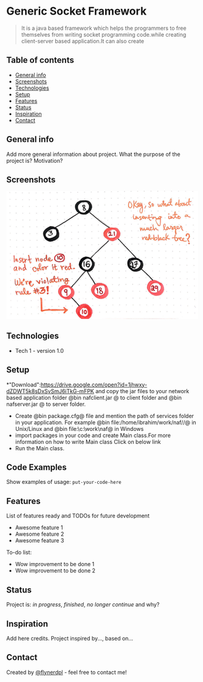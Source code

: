 # Generic Socket Framework
> It is a java based framework which helps the programmers to free themselves from writing socket programming code.while creating client-server based application.It can also create 

## Table of contents
* [General info](#general-info)
* [Screenshots](#screenshots)
* [Technologies](#technologies)
* [Setup](#setup)
* [Features](#features)
* [Status](#status)
* [Inspiration](#inspiration)
* [Contact](#contact)

## General info
Add more general information about project. What the purpose of the project is? Motivation?

## Screenshots
![Example screenshot](./1_-w6OKs2lX9h8EK7tzKQjXQ.jpeg)

## Technologies
* Tech 1 - version 1.0

## Setup 
*"Download":https://drive.google.com/open?id=1jhwxy-dZDWT5k8sDxSvSmJ6iTkG-mFPK and copy the jar files to your network based application folder
 @bin nafclient.jar @ to client folder  and @bin nafserver.jar @ to server folder.
* Create @bin package.cfg@ file and mention the path of services folder in your application. For example
   @bin file:/home/ibrahim/work/naf//@ in Unix/Linux and @bin file:\c:\work\naf@ in Windows
* import packages in your code and create Main class.For more information on how to write Main class Click on below link
* Run the Main class.

## Code Examples
Show examples of usage:
`put-your-code-here`

## Features
List of features ready and TODOs for future development
* Awesome feature 1
* Awesome feature 2
* Awesome feature 3

To-do list:
* Wow improvement to be done 1
* Wow improvement to be done 2

## Status
Project is: _in progress_, _finished_, _no longer continue_ and why?

## Inspiration
Add here credits. Project inspired by..., based on...

## Contact
Created by [@flynerdpl](https://www.flynerd.pl/) - feel free to contact me!
